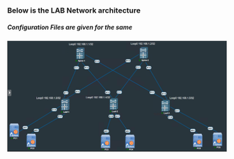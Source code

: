 ### Below is the LAB Network architecture
##### Configuration Files are given for the same
![LAB](https://github.com/suresh950/DC-Network/blob/main/VXLAN-Config/VXLAN-Lab-3/image/2025-10-26_09h59_34.png)
